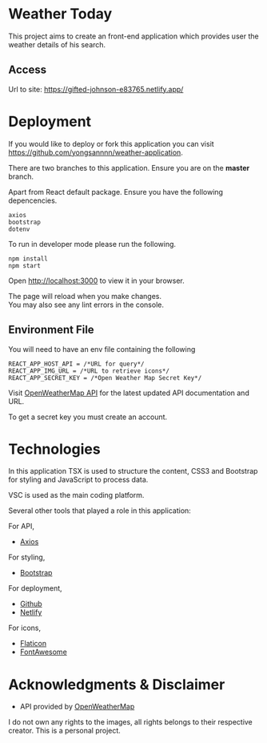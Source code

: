 # Weather Today

This project aims to create an front-end application which provides user the weather details of his search.

## Access

Url to site: https://gifted-johnson-e83765.netlify.app/

# Deployment

If you would like to deploy or fork this application you can visit https://github.com/yongsannnn/weather-application.

There are two branches to this application. Ensure you are on the <b>master</b> branch.

Apart from React default package. Ensure you have the following depencencies.

```
axios
bootstrap
dotenv
```

To run in developer mode please run the following.

```
npm install
npm start
```

Open [http://localhost:3000](http://localhost:3000) to view it in your browser.

The page will reload when you make changes.\
You may also see any lint errors in the console.

## Environment File

You will need to have an env file containing the following

```
REACT_APP_HOST_API = /*URL for query*/
REACT_APP_IMG_URL = /*URL to retrieve icons*/
REACT_APP_SECRET_KEY = /*Open Weather Map Secret Key*/
```

Visit [OpenWeatherMap API](https://openweathermap.org/current#name) for the latest updated API documentation and URL.

To get a secret key you must create an account.

# Technologies

In this application TSX is used to structure the content, CSS3 and Bootstrap for styling and JavaScript to process data.

VSC is used as the main coding platform.

Several other tools that played a role in this application:

For API,

- [Axios](https://github.com/axios/axios)

For styling,

- [Bootstrap](https://getbootstrap.com/docs/4.0/getting-started/introduction/)

For deployment,

- [Github](https://github.com/)
- [Netlify](https://netlify.app/)

For icons,

- [Flaticon](https://www.flaticon.com/)
- [FontAwesome](https://fontawesome.com/)

# Acknowledgments & Disclaimer

- API provided by [OpenWeatherMap](https://openweathermap.org/)

I do not own any rights to the images, all rights belongs to their respective creator. This is a personal project.
